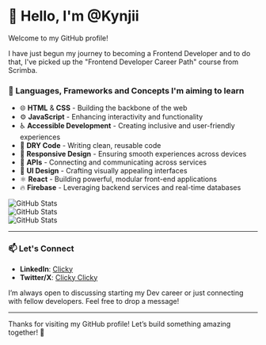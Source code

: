# 👋 Hello, I'm @Kynjii

Welcome to my GitHub profile! 

I have just begun my journey to becoming a Frontend Developer and to do that, I've picked up the "Frontend Developer Career Path" course from Scrimba.

### 🌱 Languages, Frameworks and Concepts I'm aiming to learn

- 🌐 **HTML** & **CSS** - Building the backbone of the web
- ⚙️ **JavaScript** - Enhancing interactivity and functionality
- ♿ **Accessible Development** - Creating inclusive and user-friendly experiences
- 🔄 **DRY Code** - Writing clean, reusable code
- 📱 **Responsive Design** - Ensuring smooth experiences across devices
- 🔌 **APIs** - Connecting and communicating across services
- 🎨 **UI Design** - Crafting visually appealing interfaces
- ⚛️ **React** - Building powerful, modular front-end applications
- 🔥 **Firebase** - Leveraging backend services and real-time databases

![GitHub Stats](https://github-readme-streak-stats.herokuapp.com/?user=kynjii&theme=gotham&hide_border=true) <br>
![GitHub Stats](https://github-readme-stats.vercel.app/api?username=kynjii&theme=gotham&show_icons=true&hide_border=true&count_private=true) <br>
![GitHub Stats](https://github-readme-stats.vercel.app/api/top-langs/?username=kynjii&theme=gotham&show_icons=true&hide_border=true&layout=compact)

---

### 📫 Let's Connect
- **LinkedIn**: [Clicky](https://linkedin.com/in/deanburrowscm)
- **Twitter/X**: [Clicky Clicky](https://twitter.com/Dean_Burrows_PM)

I’m always open to discussing starting my Dev career or just connecting with fellow developers. Feel free to drop a message!

---

Thanks for visiting my GitHub profile! Let’s build something amazing together! 🚀

